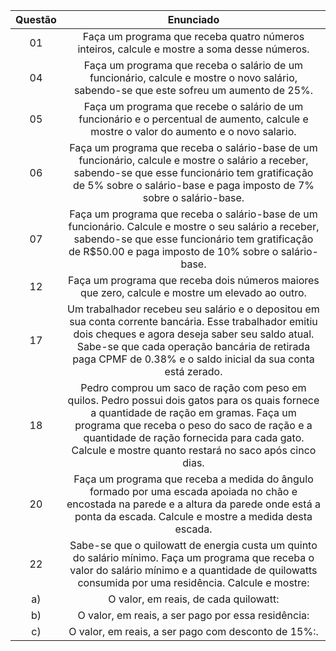 Questão | Enunciado
:---------: | :------:
  01    | Faça um programa que receba quatro números inteiros, calcule e mostre a soma desse números.
  04    | Faça um programa que receba o salário de um funcionário, calcule e mostre o novo salário, sabendo-se que este sofreu um aumento de 25%.
  05    | Faça um programa que recebe o salário de um funcionário e o percentual de aumento, calcule e mostre o valor do aumento e o novo salario.
  06    | Faça um programa que receba o salário-base de um funcionário, calcule e mostre o salário a receber, sabendo-se que esse funcionário tem gratificação de 5% sobre o salário-base e paga imposto de 7% sobre o salário-base.
  07    | Faça um programa que receba o salário-base de um funcionário. Calcule e mostre o seu salário a receber, sabendo-se que esse funcionário tem gratificação de R$50.00 e paga imposto de 10% sobre o salário-base.
  12    | Faça um programa que receba dois números maiores que zero, calcule e mostre um elevado ao outro.
  17    | Um trabalhador recebeu seu salário e o depositou em sua conta corrente bancária. Esse trabalhador emitiu dois cheques e agora deseja saber seu saldo atual. Sabe-se que cada operação bancária de retirada paga  CPMF de 0.38% e o saldo inicial da sua conta está zerado.
  18    | Pedro comprou um saco de ração com peso em quilos. Pedro possui dois gatos para os quais fornece a quantidade de ração em gramas. Faça um programa que receba o peso do saco de ração e a quantidade de ração fornecida para cada gato. Calcule e mostre quanto restará no saco após cinco dias.
  20    | Faça um programa que receba a medida do ângulo formado por uma escada apoiada no chão e encostada na parede e a altura da parede onde está a ponta da escada. Calcule e mostre a medida desta escada.
  22    | Sabe-se que o quilowatt de energia custa um quinto do salário mínimo. Faça um programa que receba o valor do salário mínimo e a quantidade de quilowatts consumida por uma residência. Calcule e mostre: 
  a)    | O valor, em reais, de cada quilowatt:
  b)    | O valor, em reais, a ser pago por essa residência:
  c)    | O valor, em reais, a ser pago com desconto de 15%:.
